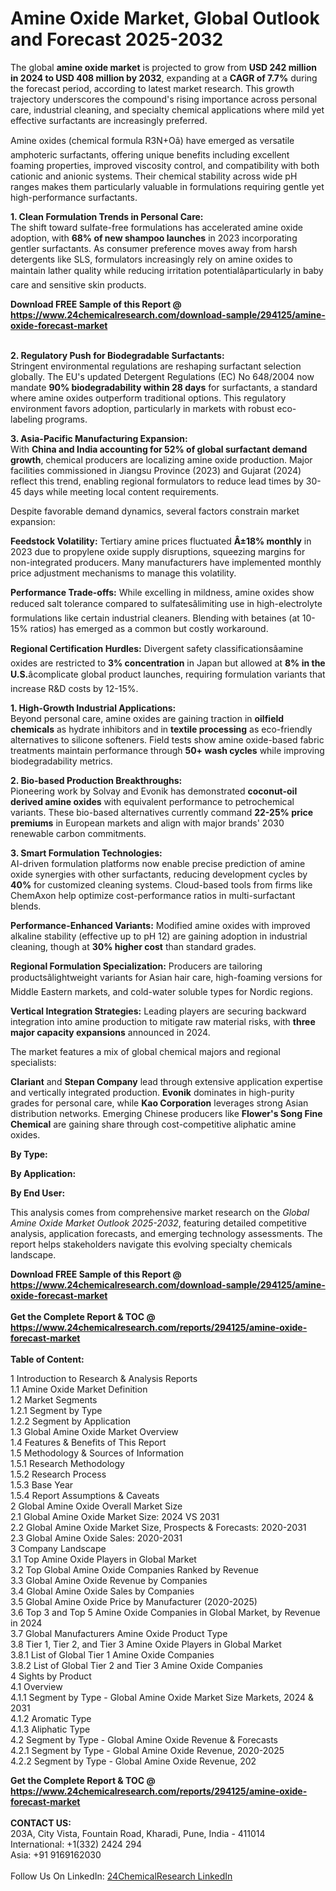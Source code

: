 <h1>Amine Oxide Market, Global Outlook and Forecast 2025-2032</h1><p>The global <strong>amine oxide market</strong> is projected to grow from <strong>USD 242 million in 2024 to USD 408 million by 2032</strong>, expanding at a <strong>CAGR of 7.7%</strong> during the forecast period, according to latest market research. This growth trajectory underscores the compound's rising importance across personal care, industrial cleaning, and specialty chemical applications where mild yet effective surfactants are increasingly preferred.</p><p>Amine oxides (chemical formula R3N+Oâ) have emerged as versatile amphoteric surfactants, offering unique benefits including excellent foaming properties, improved viscosity control, and compatibility with both cationic and anionic systems. Their chemical stability across wide pH ranges makes them particularly valuable in formulations requiring gentle yet high-performance surfactants.</p><p><strong>1. Clean Formulation Trends in Personal Care:</strong><br>
The shift toward sulfate-free formulations has accelerated amine oxide adoption, with <strong>68% of new shampoo launches</strong> in 2023 incorporating gentler surfactants. As consumer preference moves away from harsh detergents like SLS, formulators increasingly rely on amine oxides to maintain lather quality while reducing irritation potentialâparticularly in baby care and sensitive skin products.</p><div><b>Download FREE Sample of this Report @ 
            <a href="https://www.24chemicalresearch.com/download-sample/294125/amine-oxide-forecast-market">
            https://www.24chemicalresearch.com/download-sample/294125/amine-oxide-forecast-market</a></b></div><br><p><strong>2. Regulatory Push for Biodegradable Surfactants:</strong><br>
Stringent environmental regulations are reshaping surfactant selection globally. The EU's updated Detergent Regulations (EC) No 648/2004 now mandate <strong>90% biodegradability within 28 days</strong> for surfactants, a standard where amine oxides outperform traditional options. This regulatory environment favors adoption, particularly in markets with robust eco-labeling programs.</p><p><strong>3. Asia-Pacific Manufacturing Expansion:</strong><br>
With <strong>China and India accounting for 52% of global surfactant demand growth</strong>, chemical producers are localizing amine oxide production. Major facilities commissioned in Jiangsu Province (2023) and Gujarat (2024) reflect this trend, enabling regional formulators to reduce lead times by 30-45 days while meeting local content requirements.</p><p>Despite favorable demand dynamics, several factors constrain market expansion:</p><p><strong>Feedstock Volatility:</strong> Tertiary amine prices fluctuated <strong>Â±18% monthly</strong> in 2023 due to propylene oxide supply disruptions, squeezing margins for non-integrated producers. Many manufacturers have implemented monthly price adjustment mechanisms to manage this volatility.</p><p><strong>Performance Trade-offs:</strong> While excelling in mildness, amine oxides show reduced salt tolerance compared to sulfatesâlimiting use in high-electrolyte formulations like certain industrial cleaners. Blending with betaines (at 10-15% ratios) has emerged as a common but costly workaround.</p><p><strong>Regional Certification Hurdles:</strong> Divergent safety classificationsâamine oxides are restricted to <strong>3% concentration</strong> in Japan but allowed at <strong>8% in the U.S.</strong>âcomplicate global product launches, requiring formulation variants that increase R&amp;D costs by 12-15%.</p><p><strong>1. High-Growth Industrial Applications:</strong><br>
Beyond personal care, amine oxides are gaining traction in <strong>oilfield chemicals</strong> as hydrate inhibitors and in <strong>textile processing</strong> as eco-friendly alternatives to silicone softeners. Field tests show amine oxide-based fabric treatments maintain performance through <strong>50+ wash cycles</strong> while improving biodegradability metrics.</p><p><strong>2. Bio-based Production Breakthroughs:</strong><br>
Pioneering work by Solvay and Evonik has demonstrated <strong>coconut-oil derived amine oxides</strong> with equivalent performance to petrochemical variants. These bio-based alternatives currently command <strong>22-25% price premiums</strong> in European markets and align with major brands' 2030 renewable carbon commitments.</p><p><strong>3. Smart Formulation Technologies:</strong><br>
AI-driven formulation platforms now enable precise prediction of amine oxide synergies with other surfactants, reducing development cycles by <strong>40%</strong> for customized cleaning systems. Cloud-based tools from firms like ChemAxon help optimize cost-performance ratios in multi-surfactant blends.</p><p><strong>Performance-Enhanced Variants:</strong> Modified amine oxides with improved alkaline stability (effective up to pH 12) are gaining adoption in industrial cleaning, though at <strong>30% higher cost</strong> than standard grades.</p><p><strong>Regional Formulation Specialization:</strong> Producers are tailoring productsâlightweight variants for Asian hair care, high-foaming versions for Middle Eastern markets, and cold-water soluble types for Nordic regions.</p><p><strong>Vertical Integration Strategies:</strong> Leading players are securing backward integration into amine production to mitigate raw material risks, with <strong>three major capacity expansions</strong> announced in 2024.</p><p>The market features a mix of global chemical majors and regional specialists:</p><p><strong>Clariant</strong> and <strong>Stepan Company</strong> lead through extensive application expertise and vertically integrated production. <strong>Evonik</strong> dominates in high-purity grades for personal care, while <strong>Kao Corporation</strong> leverages strong Asian distribution networks. Emerging Chinese producers like <strong>Flower's Song Fine Chemical</strong> are gaining share through cost-competitive aliphatic amine oxides.</p><p><strong>By Type:</strong></p><p><strong>By Application:</strong></p><p><strong>By End User:</strong></p><p>This analysis comes from comprehensive market research on the <em>Global Amine Oxide Market Outlook 2025-2032</em>, featuring detailed competitive analysis, application forecasts, and emerging technology assessments. The report helps stakeholders navigate this evolving specialty chemicals landscape.</p><div><b>Download FREE Sample of this Report @ 
            <a href="https://www.24chemicalresearch.com/download-sample/294125/amine-oxide-forecast-market">
            https://www.24chemicalresearch.com/download-sample/294125/amine-oxide-forecast-market</a></b></div><br><div><b>Get the Complete Report & TOC @ 
            <a href="https://www.24chemicalresearch.com/reports/294125/amine-oxide-forecast-market">
            https://www.24chemicalresearch.com/reports/294125/amine-oxide-forecast-market</a></b></div><br>
            <b>Table of Content:</b><p>1 Introduction to Research & Analysis Reports<br />
 1.1 Amine Oxide Market Definition<br />
 1.2 Market Segments<br />
 1.2.1 Segment by Type<br />
 1.2.2 Segment by Application<br />
 1.3 Global Amine Oxide Market Overview<br />
 1.4 Features & Benefits of This Report<br />
 1.5 Methodology & Sources of Information<br />
 1.5.1 Research Methodology<br />
 1.5.2 Research Process<br />
 1.5.3 Base Year<br />
 1.5.4 Report Assumptions & Caveats<br />
2 Global Amine Oxide Overall Market Size<br />
 2.1 Global Amine Oxide Market Size: 2024 VS 2031<br />
 2.2 Global Amine Oxide Market Size, Prospects & Forecasts: 2020-2031<br />
 2.3 Global Amine Oxide Sales: 2020-2031<br />
3 Company Landscape<br />
 3.1 Top Amine Oxide Players in Global Market<br />
 3.2 Top Global Amine Oxide Companies Ranked by Revenue<br />
 3.3 Global Amine Oxide Revenue by Companies<br />
 3.4 Global Amine Oxide Sales by Companies<br />
 3.5 Global Amine Oxide Price by Manufacturer (2020-2025)<br />
 3.6 Top 3 and Top 5 Amine Oxide Companies in Global Market, by Revenue in 2024<br />
 3.7 Global Manufacturers Amine Oxide Product Type<br />
 3.8 Tier 1, Tier 2, and Tier 3 Amine Oxide Players in Global Market<br />
 3.8.1 List of Global Tier 1 Amine Oxide Companies<br />
 3.8.2 List of Global Tier 2 and Tier 3 Amine Oxide Companies<br />
4 Sights by Product<br />
 4.1 Overview<br />
 4.1.1 Segment by Type - Global Amine Oxide Market Size Markets, 2024 & 2031<br />
 4.1.2 Aromatic Type<br />
 4.1.3 Aliphatic Type<br />
 4.2 Segment by Type - Global Amine Oxide Revenue & Forecasts<br />
 4.2.1 Segment by Type - Global Amine Oxide Revenue, 2020-2025<br />
 4.2.2 Segment by Type - Global Amine Oxide Revenue, 202</p><div><b>Get the Complete Report & TOC @ 
            <a href="https://www.24chemicalresearch.com/reports/294125/amine-oxide-forecast-market">
            https://www.24chemicalresearch.com/reports/294125/amine-oxide-forecast-market</a></b></div><br><b>CONTACT US:</b><br>
            203A, City Vista, Fountain Road, Kharadi, Pune, India - 411014<br>
            International: +1(332) 2424 294<br>
            Asia: +91 9169162030 <br><br>
            Follow Us On LinkedIn: <a href="https://www.linkedin.com/company/24chemicalresearch/">24ChemicalResearch LinkedIn</a>